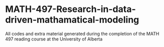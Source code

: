 # MATH-497-Research-in-data-driven-mathamatical-modeling
All codes and extra material generated during the completion of the MATH 497 reading course at the University of Alberta 
